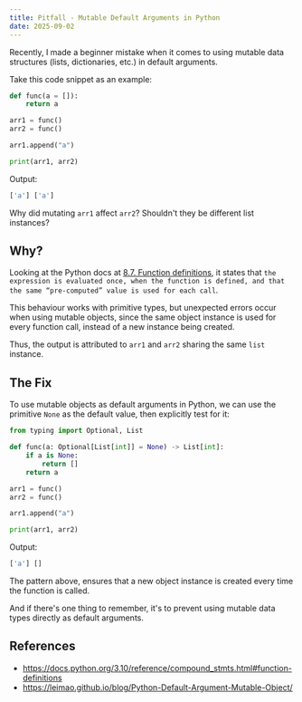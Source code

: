 ```yaml
---
title: Pitfall - Mutable Default Arguments in Python
date: 2025-09-02
---
```


Recently, I made a beginner mistake when it comes to using mutable data structures (lists, dictionaries, etc.) in default arguments.

Take this code snippet as an example:

```python
def func(a = []):
    return a

arr1 = func()
arr2 = func()

arr1.append("a")

print(arr1, arr2)
```

Output:

```python
['a'] ['a']
```

Why did mutating `arr1` affect `arr2`? Shouldn't they be different list instances?

## Why?

Looking at the Python docs at [8.7. Function definitions](https://docs.python.org/3.10/reference/compound_stmts.html#function-definitions), it states that `the expression is evaluated once, when the function is defined, and that the same “pre-computed” value is used for each call`.

This behaviour works with primitive types, but unexpected errors occur when using mutable objects, since the same object instance is used for every function call, instead of a new instance being created.

Thus, the output is attributed to `arr1` and `arr2` sharing the same `list` instance.

## The Fix

To use mutable objects as default arguments in Python, we can use the primitive `None` as the default value, then explicitly test for it:

```python
from typing import Optional, List

def func(a: Optional[List[int]] = None) -> List[int]:
    if a is None:
        return []
    return a

arr1 = func()
arr2 = func()

arr1.append("a")

print(arr1, arr2)
```

Output:

```python
['a'] []
```

The pattern above, ensures that a new object instance is created every time the function is called.

And if there's one thing to remember, it's to prevent using mutable data types directly as default arguments.

## References

- https://docs.python.org/3.10/reference/compound_stmts.html#function-definitions
- https://leimao.github.io/blog/Python-Default-Argument-Mutable-Object/
